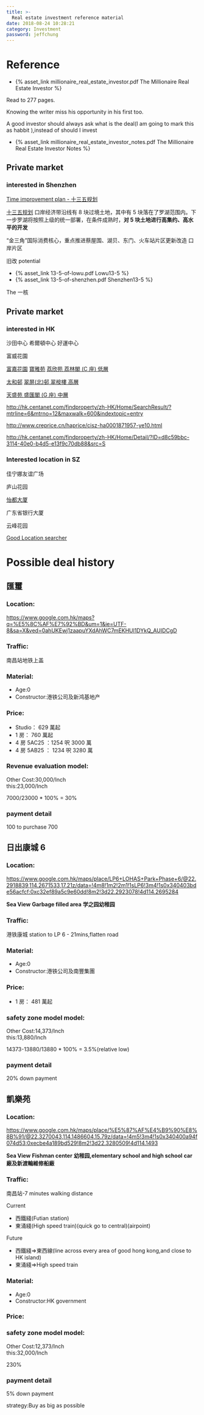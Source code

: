 ```yaml
---
title: >-
  Real estate investment reference material
date: 2018-08-24 10:28:21
category: Investment
password: jeffchung
---
```


# Reference

- {% asset_link millionaire_real_estate_investor.pdf The Millionaire Real Estate Investor %}

Read to 277 pages.

Knowing the writer miss his opportunity in his first too.

A good investor should always ask what is the deal(I am going to mark this as habbit ),instead of should I invest

- {% asset_link millionaire_real_estate_investor_notes.pdf The Millionaire Real Estate Investor Notes %}

## Private market

### interested in Shenzhen

[Time improvement plan - 十三五规划](https://sz.centanet.com/news/detail/103.html)

[十三五规划](https://zh.wikipedia.org/wiki/%E5%8D%81%E4%B8%89%E4%BA%94%E8%A7%84%E5%88%92)
口岸经济带沿线有 8 块过境土地，其中有 5 块落在了罗湖范围内。下一步罗湖将按照上级的统一部署，在条件成熟时，**对 5 块土地进行高集约、高水平的开发**

“金三角”国际消费核心，重点推进蔡屋围、湖贝、东门、火车站片区更新改造
口岸片区

旧改 potential

- {% asset_link 13-5-of-lowu.pdf Lowu13-5 %}
- {% asset_link 13-5-of-shenzhen.pdf Shenzhen13-5 %}

The 一核

## Private market

### interested in HK

沙田中心
希爾頓中心
好運中心

富威花園

[富嘉花園](http://hk.centanet.com/findproperty/zh-HK/Home/Detail/?ID=c3ab6653-a2b1-40aa-b9c5-1cd2de930354&src=S)
[寶雅苑](http://hk.centanet.com/findproperty/zh-HK/Home/Detail/?ID=9c51cb49-7aa4-4bed-b7e7-3f4f80c09673&src=S)
[荔欣苑 荔林閣 (C 座) 低層](http://hk.centanet.com/findproperty/Home/Detail/?ID=b80c000a-eb19-4c9e-8b3f-637d75ebcf6a&src=S)

[太和邨](http://hk.centanet.com/findproperty/Home/Detail/?ID=b3dfbd20-2340-486a-9abb-0a00e0217f33&src=S)
[翠屏(北)邨 翠桉樓 高層](http://hk.centanet.com/findproperty/zh-HK/Home/SearchResult/?mtrno=7&maxwalk=600&mtrline=2)

[天盛苑 盛匯閣 (G 座) 中層](http://hk.centanet.com/findproperty/zh-HK/Home/SearchResult/?mtrno=67&maxwalk=600&mtrline=8)

http://hk.centanet.com/findproperty/zh-HK/Home/SearchResult/?mtrline=6&mtrno=12&maxwalk=600&indextopic=entry

http://www.creprice.cn/haprice/cisz-ha0001871957-ye10.html

http://hk.centanet.com/findproperty/zh-HK/Home/Detail/?ID=d8c59bbc-3114-40e0-b4d5-e13f9c70db88&src=S

### Interested location in SZ

佳宁娜友谊广场

庐山花园

[怡都大厦](http://www.creprice.cn/user/login.html?fromurl=aHR0cDovL3d3dy5jcmVwcmljZS5jbi8=)

广东省银行大厦

云峰花园

[Good Location searcher](http://www.creprice.cn/haprice/cisz-gp114%2A11603093147279%7C22%2A539503020650557-ds1000.html?haname=%E6%AD%A4%E4%BD%8D%E7%BD%AE%E9%99%84%E8%BF%911000%E7%B1%B3)

# Possible deal history

## 匯璽

### Location:

https://www.google.com.hk/maps?q=%E5%8C%AF%E7%92%BD&um=1&ie=UTF-8&sa=X&ved=0ahUKEwj1zaapuYXdAhWC7mEKHUl1DYkQ_AUIDCgD

### Traffic:

南昌站地铁上盖

### Material:

- Age:0
- Constructor:港铁公司及新鸿基地产

### Price:

- Studio： 629 萬起
- 1 房： 760 萬起
- 4 房 5AC25 ：1254 呎 3000 萬
- 4 房 5AB25 ： 1234 呎 3280 萬

### Revenue evaluation model:

Other Cost:30,000/Inch  
this:23,000/Inch

7000/23000 \* 100% = 30%

### payment detail

100 to purchase 700

## 日出康城 6

### Location:

https://www.google.com.hk/maps/place/LP6+LOHAS+Park+Phase+6/@22.2918839,114.2671533,17.21z/data=!4m8!1m2!2m1!1sLP6!3m4!1s0x340403bde56acfcf:0xc32ef89a5c9e60dd!8m2!3d22.2923078!4d114.2695284

**Sea View**
**Garbage filled area**
**学之园幼稚园**

### Traffic:

港铁康城 station to LP 6 - 21mins,flatten road

### Material:

- Age:0
- Constructor:港铁公司及南豐集團

### Price:

- 1 房： 481 萬起

### safety zone model model:

Other Cost:14,373/Inch  
this:13,880/Inch

14373-13880/13880 \* 100% = 3.5%(relative low)

### payment detail

20% down payment

## 凱樂苑

### Location:

https://www.google.com.hk/maps/place/%E5%87%AF%E4%B9%90%E8%8B%91/@22.3270043,114.1486604,15.79z/data=!4m5!3m4!1s0x340400a94f074d53:0xecbe4a189bd529!8m2!3d22.3280509!4d114.1493

**Sea View**
**Fishman center**
**幼稚园,elementary school and high school**
**car 廠及新渡輪維修船廠**

### Traffic:

南昌站-7 minutes walking distance

Current

- 西鐵綫(Futian station)
- 東涌綫(High speed train)(quick go to central)(airpoint)

Future

- 西鐵綫=>東西線(line across every area of good hong kong,and close to HK island)
- 東涌綫=>High speed train

### Material:

- Age:0
- Constructor:HK government

### Price:

### safety zone model model:

Other Cost:12,373/Inch  
this:32,000/Inch

230%

### payment detail

5% down payment

strategy:Buy as big as possible
